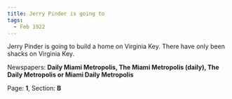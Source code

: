 ```yaml
---  
title: Jerry Pinder is going to  
tags:  
  - Feb 1922  
---  
```

  
Jerry Pinder is going to build a home on Virginia Key. There have only been shacks on Virginia Key.  
  
Newspapers: **Daily Miami Metropolis, The Miami Metropolis (daily), The Daily Metropolis or Miami Daily Metropolis**  
  
Page: **1**, Section: **B** 
